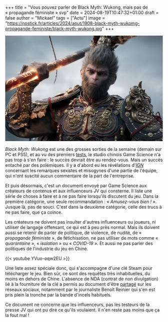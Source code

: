 +++
title = "Vous pouvez parler de Black Myth: Wukong, mais pas de « propagande féministe » svp"
date = 2024-08-19T10:47:32+01:00
draft = false
author = "Mickael"
tags = ["Actu"]
image = "https://nostick.fr/articles/2024/aout/1908-black-myth-wukomg-propagande-feministe/black-myth-wukong.jpg"
+++

![Black Myth: Wukong](black-myth-wukong.jpg "Soyez sympa avec le gouvernement chinois aussi.")

*Black Myth: Wukong* est une des grosses sorties de la semaine (demain sur PC et PS5), et au vu des premiers [tests](https://opencritic.com/game/17160/black-myth-wukong), le studio chinois Game Science n'a pas trop à s'en faire : le succès devrait être au rendez-vous. Mais un succès entaché par des polémiques. Il y a d'abord eu les révélations d'*[IGN](https://www.ign.com/articles/how-black-myth-wukong-developers-history-of-sexism-is-complicating-its-journey-to-the-west)* concernant les remarques sexistes et misogynes d'une partie de l'équipe, qui n'ont suscité aucun commentaire de la part de l'entreprise.

Et puis désormais, c'est un document envoyé par Game Science aux créateurs de contenus et aux influenceurs JV qui consterne. Il liste une série de choses à faire et à ne pas faire lorsqu'ils discutent du jeu. Dans la première catégorie, une seule recommandation : « *Amusez-vous bien !* ». Jusque là, pas de souci. C'est dans la deuxième catégorie, celle des trucs à ne pas faire, que ça coince.

Les créateurs ne doivent pas insulter d'autres influenceurs ou joueurs, ni utiliser de langage offensant, ce qui est à peu près normal. Mais ils doivent aussi se retenir de parler de politique, de violence, de nudité, de « *propagande féministe* », de fétichisation, ne pas utiliser de mots comme « *quarantaine* », « *isolation* » ou « *COVID-19* ». Et aussi ne pas parler des politiques de l'industrie du jeu en Chine.

{{< youtube YVuo-oqw2EU >}} 

Une liste assez spéciale donc, qui s'accompagne d'une clé Steam pour télécharger le jeu. Bien sûr, ce sont des requêtes très inhabituelles, du moins en dehors de Chine. L'absence de NDA (contrat de non divulgation) lié à la fourniture de la clé a permis au document d'être [partagé](https://bsky.app/profile/exserv.bsky.social/post/3kzyylur6wx2q) sur les réseaux sociaux, notamment par le journaliste Benoît Reinier qui s'en est pris plein la tronche par la bande d'incels habituels.

Ce document ne concerne que les influenceurs, pas les testeurs de la presse JV qui ont pu dire ce qu'ils voulaient. Il n'en reste pas moins que ça la fout mal !
